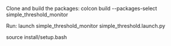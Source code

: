 Clone and build the packages: colcon build --packages-select simple_threshold_monitor

Run: launch simple_threshold_monitor simple_threshold.launch.py

source install/setup.bash